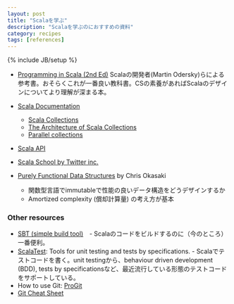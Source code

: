 ```yaml
---
layout: post
title: "Scalaを学ぶ"
description: "Scalaを学ぶのにおすすめの資料"
category: recipes
tags: [references]
---
```

{% include JB/setup %}

* [Programming in Scala (2nd Ed)](http://www.artima.com/shop/programming_in_scala)
Scalaの開発者(Martin Odersky)らによる参考書。おそらくこれが一番良い教科書。CSの素養があればScalaのデザインについてより理解が深まる本。

* [Scala Documentation](http://docs.scala-lang.org/)
  * [Scala Collections](http://docs.scala-lang.org/overviews/collections/introduction.html)
  * [The Architecture of Scala Collections](http://docs.scala-lang.org/overviews/core/architecture-of-scala-collections.html)
  * [Parallel collections](http://docs.scala-lang.org/overviews/parallel-collections/overview.html)
* [Scala API](http://www.scala-lang.org/api/current/index.html)
* [Scala School by Twitter inc.](http://twitter.github.com/scala_school/)

* [Purely Functional Data Structures](http://www.cs.cmu.edu/~rwh/theses/okasaki.pdf) by Chris Okasaki
  * 関数型言語でimmutableで性能の良いデータ構造をどうデザインするか
  * Amortized complexity (償却計算量) の考え方が基本
  


### Other resources
* [SBT (simple build tool)](https://github.com/harrah/xsbt/wiki)　- Scalaのコードをビルドするのに（今のところ）一番便利。
* [ScalaTest](http://www.scalatest.org/): Tools for unit testing and tests by specifications. - Scalaでテストコードを書く。unit testingから、behaviour driven development (BDD), tests by specificationsなど、最近流行している形態のテストコードをサポートしている。
* How to use Git: [ProGit](http://progit.org/)
* [Git Cheat Sheet](http://help.github.com/git-cheat-sheets/)


